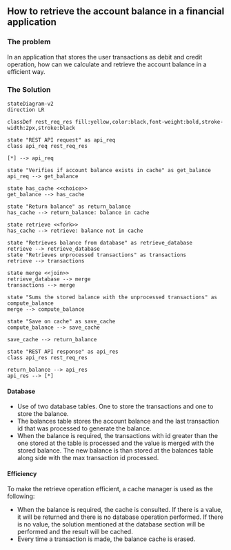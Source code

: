 ## How to retrieve the account balance in a financial application

### The problem

In an application that stores the user transactions as debit and credit operation, how can we calculate and retrieve the account balance in a efficient way.

### The Solution

```mermaid
stateDiagram-v2
direction LR

classDef rest_req_res fill:yellow,color:black,font-weight:bold,stroke-width:2px,stroke:black

state "REST API request" as api_req
class api_req rest_req_res

[*] --> api_req

state "Verifies if account balance exists in cache" as get_balance
api_req --> get_balance

state has_cache <<choice>>
get_balance --> has_cache

state "Return balance" as return_balance
has_cache --> return_balance: balance in cache

state retrieve <<fork>>
has_cache --> retrieve: balance not in cache

state "Retrieves balance from database" as retrieve_database
retrieve --> retrieve_database
state "Retrieves unprocessed transactions" as transactions
retrieve --> transactions

state merge <<join>>
retrieve_database --> merge
transactions --> merge

state "Sums the stored balance with the unprocessed transactions" as compute_balance
merge --> compute_balance

state "Save on cache" as save_cache
compute_balance --> save_cache

save_cache --> return_balance

state "REST API response" as api_res
class api_res rest_req_res

return_balance --> api_res
api_res --> [*]
```

#### Database

- Use of two database tables. One to store the transactions and one to store the balance.
- The balances table stores the account balance and the last transaction id that was processed to generate the balance.
- When the balance is required, the transactions with id greater than the one stored at the table is processed and the value is merged with the stored balance. The new balance is than stored at the balances table along side with the max transaction id processed.

#### Efficiency

To make the retrieve operation efficient, a cache manager is used as the following:

- When the balance is required, the cache is consulted. If there is a value, it will be returned and there is no database operation performed. If there is no value, the solution mentioned at the database section will be performed and the result will be cached.
- Every time a transaction is made, the balance cache is erased.
